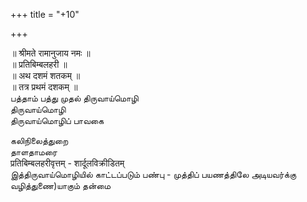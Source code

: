 +++
title = "+10"

+++

॥ श्रीमते रामानुजाय नमः ॥   
॥ प्रतिबिम्बलहरी ॥   
॥ अथ दशमं शतकम् ॥   
॥ तत्र प्रथमं दशकम् ॥   
பத்தாம் பத்து முதல் திருவாய்மொழி   
திருவாய்மொழி   
திருவாய்மொழிப் பாவகை   

கலிநிலைத்துறை   
தாளதாமரை   
प्रतिबिम्बलहरीवृत्तम् - शार्दूलविक्रीडितम्   
இத்திருவாய்மொழியில் காட்டப்படும் பண்பு - முத்திப் பயணத்திலே அடியவர்க்கு வழித்துணை)யாகும் தன்மை   

